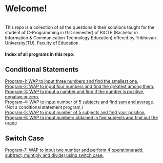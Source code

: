 <h1>Welcome!</h1>
<br>
This repo is a collection of all the questions & their solutions taught for the student of C-Programming in (1st semester) of BICTE (Bachelor in Information & Communication Technology Education) offered by Tribhuvan University(TU), Faculty of Education.
<br>
<h4> Index of all programs in this repo:</h4>
<h2> Conditional Statements </h2>
<a href="https://github.com/hariacharya7/College/blob/main/basics/program1_program_to_input_three_number_and_find_smallest.c"> Program-1: WAP to input three numbers and find the smallest one.</a><br>
<a href="https://github.com/hariacharya7/College/blob/main/basics/program2_program_to_input_4_number_find_greatest_number_among_them.c"> Program-2: WAP to input four numbers and find the greatest among them.</a><br>
<a href="https://github.com/hariacharya7/College/blob/main/basics/program3_input_any_number_then_find_out_given_number_is_positive_negative_or_zero.c"> Program-3: WAP to input a number and find if the number is positive, negative or zero.</a>
<br>
<a href="https://github.com/hariacharya7/College/blob/main/basics/program4__wap_to_marks_of_5_subject_then_display_sum_and_average_of_them.c"> Program-4: WAP to input number of 5 subjects and find sum and average.</a>(Not a conditional statement program.)
<br>
<a href="https://github.com/hariacharya7/College/blob/main/basics/program5_WAP_to_input_marks_of_five_subject_and_find_out_your_position.c"> Program-5: WAP to input number of 5 subjects and find your position.</a>
<br>
<a href="https://github.com/hariacharya7/College/blob/main/basics/program6_WAP_to_input_numbers_obtained_in_five_subjects_and_find_out_grade.c"> Program-6: WAP to input numbers obtained in five subjects and find out the grade</a>
<br>
<h2> Switch Case</h2>
<a href="https://github.com/hariacharya7/College/blob/main/Switch_case/program7_switch_case_for_4_operations_on_two_numbers.c"> Program-7: WAP to input two number and perform 4 operations(add, subtract, muntiply and divide) using switch case.</a>

